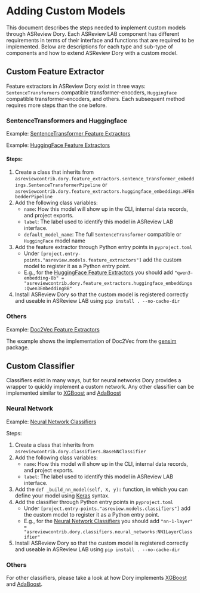 # Adding Custom Models
This document describes the steps needed to implement custom models through ASReview Dory. Each ASReview LAB component has different requirements in terms of their interface and functions that are required to be implemented. Below are descriptions for each type and sub-type of components and how to extend ASReview Dory with a custom model.

## Custom Feature Extractor
Feature extractors in ASReview Dory exist in three ways: `SentenceTransformers` compatible transformer-enocders, `Huggingface` compatible transformer-encoders, and others. Each subsequent method requires more steps than the one before.

### SentenceTransformers and Huggingface
Example: [SentenceTransformer Feature Extractors](https://github.com/asreview/asreview-dory/blob/main/examples/sentence_transformer_fe.py)

Example: [HuggingFace Feature Extractors](https://github.com/asreview/asreview-dory/blob/main/examples/huggingface_fe.py)

#### Steps:
1. Create a class that inherits from `asreviewcontrib.dory.feature_extractors.sentence_transformer_embeddings.SentenceTransformerPipeline` or `asreviewcontrib.dory.feature_extractors.huggingface_embeddings.HFEmbedderPipeline`
2. Add the following class variables:
    - `name`: How this model will show up in the CLI, internal data records, and project exports.
    - `label`: The label used to identify this model in ASReview LAB interface.
    - `default_model_name`: The full `SentenceTransformer` compatible or `HuggingFace` model name
3. Add the feature extractor through Python entry points in `pyproject.toml`
    - Under `[project.entry-points."asreview.models.feature_extractors"]` add the custom model to register it as a Python entry point.
    - E.g., for the [HuggingFace Feature Extractors](https://github.com/asreview/asreview-dory/blob/main/examples/huggingface_fe.py) you should add `"qwen3-embedding-8b" = "asreviewcontrib.dory.feature_extractors.huggingface_embeddings:Qwen3Embedding8B"`
4. Install ASReview Dory so that the custom model is registered correctly and useable in ASReview LAB using `pip install . --no-cache-dir`

### Others
Example: [Doc2Vec Feature Extractors](https://github.com/asreview/asreview-dory/blob/main/examples/doc2vec_fe.py)

The example shows the implementation of Doc2Vec from the [gensim](https://github.com/piskvorky/gensim?tab=readme-ov-file#documentation) package.

## Custom Classifier
Classifiers exist in many ways, but for neural networks Dory provides a wrapper to quickly implement a custom network. Any other classifier can be implemented similar to [XGBoost](https://github.com/asreview/asreview-dory/blob/main/asreviewcontrib/dory/classifiers/xgboost.py) and [AdaBoost](https://github.com/asreview/asreview-dory/blob/main/asreviewcontrib/dory/classifiers/adaboost.py)
### Neural Network
Example: [Neural Network Classifiers](https://github.com/asreview/asreview-dory/blob/main/examples/neural_net_clf.py)

Steps:
1. Create a class that inherits from `asreviewcontrib.dory.classifiers.BaseNNClassifier`
2. Add the following class variables:
    - `name`: How this model will show up in the CLI, internal data records, and project exports.
    - `label`: The label used to identify this model in ASReview LAB interface.
3. Add the `def _build_nn_model(self, X, y):` function, in which you can define your model using [Keras](https://github.com/keras-team/keras) syntax.
4. Add the classifier through Python entry points in `pyproject.toml`
    - Under `[project.entry-points."asreview.models.classifiers"]` add the custom model to register it as a Python entry point.
    - E.g., for the [Neural Network Classifiers](https://github.com/asreview/asreview-dory/blob/main/examples/neural_net_clf.py) you should add `"nn-1-layer" = "asreviewcontrib.dory.classifiers.neural_networks:NN1LayerClassifier"`
5. Install ASReview Dory so that the custom model is registered correctly and useable in ASReview LAB using `pip install . --no-cache-dir`

### Others
For other classifiers, please take a look at how Dory implements [XGBoost](https://github.com/asreview/asreview-dory/blob/main/asreviewcontrib/dory/classifiers/xgboost.py) and [AdaBoost](https://github.com/asreview/asreview-dory/blob/main/asreviewcontrib/dory/classifiers/adaboost.py).
